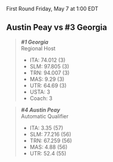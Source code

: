 First Round
Friday, May 7 at 1:00 EDT
## Austin Peay vs #3 Georgia

> ***#1 Georgia***  
> Regional Host  
> - ITA: 74.012 (3)  
> - SLM: 97.805 (3)  
> - TRN: 94.007 (3)  
> - MAS: 9.29 (3)  
> - UTR: 64.69 (3)  
> - USTA: 3  
> - Coach: 3  

> ***#4 Austin Peay***  
> Automatic Qualifier  
> - ITA: 3.35 (57)  
> - SLM: 77.216 (56)  
> - TRN: 67.259 (56)  
> - MAS: 4.88 (56)  
> - UTR: 52.4 (55)  